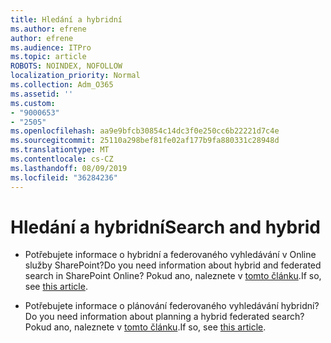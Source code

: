 ```yaml
---
title: Hledání a hybridní
ms.author: efrene
author: efrene
ms.audience: ITPro
ms.topic: article
ROBOTS: NOINDEX, NOFOLLOW
localization_priority: Normal
ms.collection: Adm_O365
ms.assetid: ''
ms.custom:
- "9000653"
- "2505"
ms.openlocfilehash: aa9e9bfcb30854c14dc3f0e250cc6b22221d7c4e
ms.sourcegitcommit: 25110a298bef81fe02af177b9fa880331c28948d
ms.translationtype: MT
ms.contentlocale: cs-CZ
ms.lasthandoff: 08/09/2019
ms.locfileid: "36284236"
---
```

# <a name="search-and-hybrid"></a><span data-ttu-id="6a9cd-102">Hledání a hybridní</span><span class="sxs-lookup"><span data-stu-id="6a9cd-102">Search and hybrid</span></span>

- <span data-ttu-id="6a9cd-103">Potřebujete informace o hybridní a federovaného vyhledávání v Online služby SharePoint?</span><span class="sxs-lookup"><span data-stu-id="6a9cd-103">Do you need information about hybrid and federated search in SharePoint Online?</span></span> <span data-ttu-id="6a9cd-104">Pokud ano, naleznete v [tomto článku](https://docs.microsoft.com/sharepoint/hybrid/hybrid-search-in-sharepoint).</span><span class="sxs-lookup"><span data-stu-id="6a9cd-104">If so, see [this article](https://docs.microsoft.com/sharepoint/hybrid/hybrid-search-in-sharepoint).</span></span>

- <span data-ttu-id="6a9cd-105">Potřebujete informace o plánování federovaného vyhledávání hybridní?</span><span class="sxs-lookup"><span data-stu-id="6a9cd-105">Do you need information about planning a hybrid federated search?</span></span>  <span data-ttu-id="6a9cd-106">Pokud ano, naleznete v [tomto článku](https://docs.microsoft.com/sharepoint/hybrid/plan-hybrid-federated-search).</span><span class="sxs-lookup"><span data-stu-id="6a9cd-106">If so, see [this article](https://docs.microsoft.com/sharepoint/hybrid/plan-hybrid-federated-search).</span></span>



